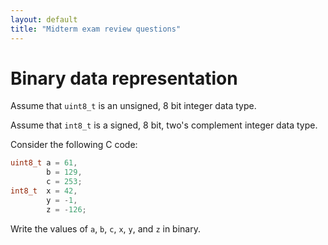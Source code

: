 ```yaml
---
layout: default
title: "Midterm exam review questions"
---
```


# Binary data representation

Assume that `uint8_t` is an unsigned, 8 bit integer data type.

Assume that `int8_t` is a signed, 8 bit, two's complement integer data type.

Consider the following C code:

```c
uint8_t a = 61,
        b = 129,
        c = 253;
int8_t  x = 42,
        y = -1,
        z = -126;
```

Write the values of `a`, `b`, `c`, `x`, `y`, and `z` in binary.
